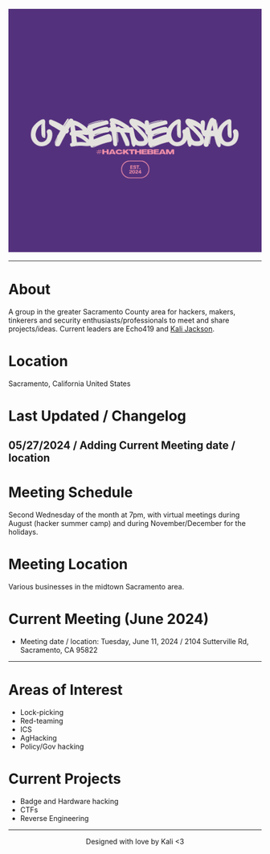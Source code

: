 ![ Logo ](./assets/images/HACKTHEBEAM.png)

---

# About
A group in the greater Sacramento County area for hackers, makers, tinkerers and security enthusiasts/professionals to meet and share projects/ideas. Current leaders are Echo419 and [Kali Jackson](https://twitter.com/radicalkjax).

# Location
Sacramento, California
United States

# Last Updated / Changelog
05/27/2024 / Adding Current Meeting date / location
---

# Meeting Schedule
Second Wednesday of the month at 7pm, with virtual meetings during August (hacker summer camp) and during November/December for the holidays.

# Meeting Location
Various businesses in the midtown Sacramento area.

# Current Meeting (June 2024)

- Meeting date / location: Tuesday, June 11, 2024 / 2104 Sutterville Rd, Sacramento, CA 95822

---

# Areas of Interest
* Lock-picking
* Red-teaming
* ICS
* AgHacking
* Policy/Gov hacking

# Current Projects
* Badge and Hardware hacking
* CTFs
* Reverse Engineering

---

<div align="center"> Designed with love by Kali <3
